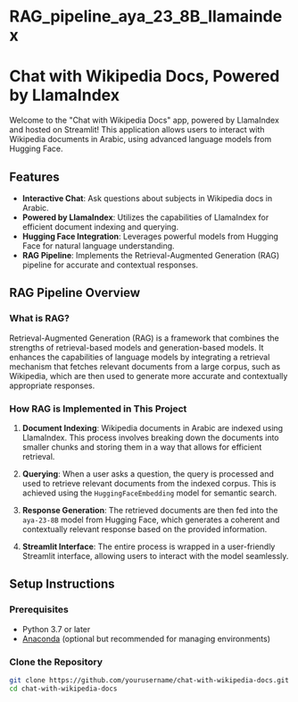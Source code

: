 # RAG_pipeline_aya_23_8B_llamaindex
# Chat with Wikipedia Docs, Powered by LlamaIndex

Welcome to the "Chat with Wikipedia Docs" app, powered by LlamaIndex and hosted on Streamlit! This application allows users to interact with Wikipedia documents in Arabic, using advanced language models from Hugging Face.

## Features

- **Interactive Chat**: Ask questions about subjects in Wikipedia docs in Arabic.
- **Powered by LlamaIndex**: Utilizes the capabilities of LlamaIndex for efficient document indexing and querying.
- **Hugging Face Integration**: Leverages powerful models from Hugging Face for natural language understanding.
- **RAG Pipeline**: Implements the Retrieval-Augmented Generation (RAG) pipeline for accurate and contextual responses.

## RAG Pipeline Overview

### What is RAG?

Retrieval-Augmented Generation (RAG) is a framework that combines the strengths of retrieval-based models and generation-based models. It enhances the capabilities of language models by integrating a retrieval mechanism that fetches relevant documents from a large corpus, such as Wikipedia, which are then used to generate more accurate and contextually appropriate responses.

### How RAG is Implemented in This Project

1. **Document Indexing**: Wikipedia documents in Arabic are indexed using LlamaIndex. This process involves breaking down the documents into smaller chunks and storing them in a way that allows for efficient retrieval.

2. **Querying**: When a user asks a question, the query is processed and used to retrieve relevant documents from the indexed corpus. This is achieved using the `HuggingFaceEmbedding` model for semantic search.

3. **Response Generation**: The retrieved documents are then fed into the `aya-23-8B` model from Hugging Face, which generates a coherent and contextually relevant response based on the provided information.

4. **Streamlit Interface**: The entire process is wrapped in a user-friendly Streamlit interface, allowing users to interact with the model seamlessly.

## Setup Instructions

### Prerequisites

- Python 3.7 or later
- [Anaconda](https://www.anaconda.com/products/individual) (optional but recommended for managing environments)

### Clone the Repository

```sh
git clone https://github.com/yourusername/chat-with-wikipedia-docs.git
cd chat-with-wikipedia-docs
